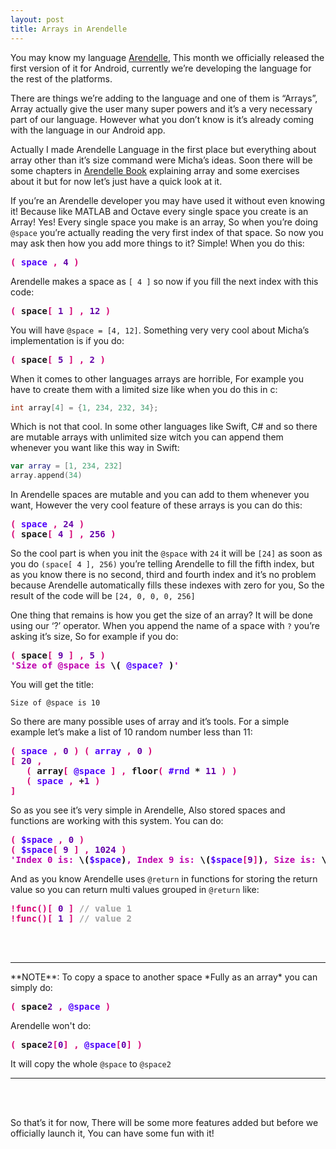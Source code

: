 ```yaml
---
layout: post
title: Arrays in Arendelle
---
```


You may know my language [Arendelle](http://web.arendelle.org), This month we officially released the first version of it for Android, currently we’re developing the language for the rest of the platforms. 

There are things we’re adding to the language and one of them is “Arrays”, Array actually give the user many super powers and it’s a very necessary part of our language. However what you don’t know is it’s already coming with the language in our Android app. 

Actually I made Arendelle Language in the first place but everything about array other than it’s size command were Micha’s ideas. Soon there will be some chapters in [Arendelle Book](http://web.arendelle.org/book/) explaining array and some exercises about it but for now let’s just have a quick look at it.

If you’re an Arendelle developer you may have used it without even knowing it! Because like MATLAB and Octave every single space you create is an Array! Yes! Every single space you make is an array, So when you’re doing `@space` you’re actually reading the very first index of that space. So now you may ask then how you add more things to it? Simple! When you do this:



<!-- CLIFF HIGHLIGHTER 0.05 DEV GENERATED CODE BLOCK-->

<pre style="font-weight:bold; font-family: Menlo, Monaco, 'Courier 10 Pitch', Monospace;">
<span style="color: #D60073;">(</span><span style="color: #4E00FC;">&nbsp;space&nbsp;</span><span style="color: #D60073;">,</span>&nbsp;<span style="color: #6200A8;">4</span>&nbsp;<span style="color: #D60073;">)</span></pre>

<!-- CLIFF HIGHLIGHTER 0.05 DEV GENERATED CODE BLOCK-->



Arendelle makes a space as `[ 4 ]` so now if you fill the next index with this code:

<!-- CLIFF HIGHLIGHTER 0.05 DEV GENERATED CODE BLOCK-->

<pre style="font-weight:bold; font-family: Menlo, Monaco, 'Courier 10 Pitch', Monospace;">
<span style="color: #D60073;">(</span>&nbsp;space<span style="color: #D60073;">[</span>&nbsp;<span style="color: #6200A8;">1</span>&nbsp;<span style="color: #D60073;">]</span>&nbsp;<span style="color: #D60073;">,</span>&nbsp;<span style="color: #6200A8;">12</span>&nbsp;<span style="color: #D60073;">)</span></pre>

<!-- CLIFF HIGHLIGHTER 0.05 DEV GENERATED CODE BLOCK-->

You will have `@space = [4, 12]`. Something very very cool about Micha’s implementation is if you do: 

<!-- CLIFF HIGHLIGHTER 0.05 DEV GENERATED CODE BLOCK-->

<pre style="font-weight:bold; font-family: Menlo, Monaco, 'Courier 10 Pitch', Monospace;">
<span style="color: #D60073;">(</span>&nbsp;space<span style="color: #D60073;">[</span>&nbsp;<span style="color: #6200A8;">5</span>&nbsp;<span style="color: #D60073;">]</span>&nbsp;<span style="color: #D60073;">,</span>&nbsp;<span style="color: #6200A8;">2</span>&nbsp;<span style="color: #D60073;">)</span></pre>

<!-- CLIFF HIGHLIGHTER 0.05 DEV GENERATED CODE BLOCK-->

When it comes to other languages arrays are horrible, For example you have to create them with a limited size like when you do this in c:


```c
int array[4] = {1, 234, 232, 34};
```


Which is not that cool. In some other languages like Swift, C# and so there are mutable arrays with unlimited size witch you can append them whenever you want like this way in Swift:


```Swift
var array = [1, 234, 232]
array.append(34)
```


In Arendelle spaces are mutable and you can add to them whenever you want, However the very cool feature of these arrays is you can do this:

<!-- CLIFF HIGHLIGHTER 0.05 DEV GENERATED CODE BLOCK-->

<pre style="font-weight:bold; font-family: Menlo, Monaco, 'Courier 10 Pitch', Monospace;">
<span style="color: #D60073;">(</span><span style="color: #4E00FC;">&nbsp;space&nbsp;</span><span style="color: #D60073;">,</span>&nbsp;<span style="color: #6200A8;">24</span>&nbsp;<span style="color: #D60073;">)</span><br><span style="color: #D60073;">(</span>&nbsp;space<span style="color: #D60073;">[</span>&nbsp;<span style="color: #6200A8;">4</span>&nbsp;<span style="color: #D60073;">]</span>&nbsp;<span style="color: #D60073;">,</span>&nbsp;<span style="color: #6200A8;">256</span>&nbsp;<span style="color: #D60073;">)</span></pre>

<!-- CLIFF HIGHLIGHTER 0.05 DEV GENERATED CODE BLOCK-->

So the cool part is when you init the `@space` with `24` it will be `[24]` as soon as you do `(space[ 4 ], 256)` you’re telling Arendelle to fill the fifth index, but as you know there is no second, third and fourth index and it’s no problem because Arendelle automatically fills these indexes with zero for you, So the result of the code will be `[24, 0, 0, 0, 256]`

One thing that remains is how you get the size of an array? It will be done using our ‘?’ operator. When you append the name of a space with `?` you’re asking it’s size, So for example if you do:

<!-- CLIFF HIGHLIGHTER 0.05 DEV GENERATED CODE BLOCK-->

<pre style="font-weight:bold; font-family: Menlo, Monaco, 'Courier 10 Pitch', Monospace;">
<span style="color: #D60073;">(</span>&nbsp;space<span style="color: #D60073;">[</span>&nbsp;<span style="color: #6200A8;">9</span>&nbsp;<span style="color: #D60073;">]</span>&nbsp;<span style="color: #D60073;">,</span>&nbsp;<span style="color: #6200A8;">5</span>&nbsp;<span style="color: #D60073;">)</span><br><span style="color: #BD00AD;">'Size of @space is </span><span style="color: #000000;">\(</span>&nbsp;<span style="color: #4E00FC;">@space?</span>&nbsp;<span style="color: #000000;">)</span><span style="color: #BD00AD;">'</span></pre>

<!-- CLIFF HIGHLIGHTER 0.05 DEV GENERATED CODE BLOCK-->

You will get the title:

```
Size of @space is 10
```

So there are many possible uses of array and it’s tools. For a simple example let’s make a list of 10 random number less than 11:

<!-- CLIFF HIGHLIGHTER 0.05 DEV GENERATED CODE BLOCK-->

<pre style="font-weight:bold; font-family: Menlo, Monaco, 'Courier 10 Pitch', Monospace;">
<span style="color: #D60073;">(</span><span style="color: #4E00FC;">&nbsp;space&nbsp;</span><span style="color: #D60073;">,</span>&nbsp;<span style="color: #6200A8;">0</span>&nbsp;<span style="color: #D60073;">)</span>&nbsp;<span style="color: #D60073;">(</span><span style="color: #4E00FC;">&nbsp;array&nbsp;</span><span style="color: #D60073;">,</span>&nbsp;<span style="color: #6200A8;">0</span>&nbsp;<span style="color: #D60073;">)</span><br><span style="color: #D60073;">[</span>&nbsp;<span style="color: #6200A8;">20</span>&nbsp;<span style="color: #D60073;">,</span><br>&nbsp;&nbsp;&nbsp;<span style="color: #D60073;">(</span>&nbsp;array<span style="color: #D60073;">[</span>&nbsp;<span style="color: #4E00FC;">@space</span>&nbsp;<span style="color: #D60073;">]</span>&nbsp;<span style="color: #D60073;">,</span>&nbsp;floor<span style="color: #D60073;">(</span>&nbsp;<span style="color: #4E00FC;">#rnd</span>&nbsp;*&nbsp;<span style="color: #6200A8;">11</span>&nbsp;<span style="color: #D60073;">)</span>&nbsp;<span style="color: #D60073;">)</span><br>&nbsp;&nbsp;&nbsp;<span style="color: #D60073;">(</span><span style="color: #4E00FC;">&nbsp;space&nbsp;</span><span style="color: #D60073;">,</span>&nbsp;+<span style="color: #6200A8;">1</span>&nbsp;<span style="color: #D60073;">)</span><br><span style="color: #D60073;">]</span></pre>

<!-- CLIFF HIGHLIGHTER 0.05 DEV GENERATED CODE BLOCK-->

So as you see it’s very simple in Arendelle, Also stored spaces and functions are working with this system. You can do:

<!-- CLIFF HIGHLIGHTER 0.05 DEV GENERATED CODE BLOCK-->

<pre style="font-weight:bold; font-family: Menlo, Monaco, 'Courier 10 Pitch', Monospace;">
<span style="color: #D60073;">(</span>&nbsp;<span style="color: #4E00FC;">$space</span>&nbsp;<span style="color: #D60073;">,</span>&nbsp;<span style="color: #6200A8;">0</span>&nbsp;<span style="color: #D60073;">)</span><br><span style="color: #D60073;">(</span>&nbsp;<span style="color: #4E00FC;">$space</span><span style="color: #D60073;">[</span>&nbsp;<span style="color: #6200A8;">9</span>&nbsp;<span style="color: #D60073;">]</span>&nbsp;<span style="color: #D60073;">,</span>&nbsp;<span style="color: #6200A8;">1024</span>&nbsp;<span style="color: #D60073;">)</span><br><span style="color: #BD00AD;">'Index 0 is: </span><span style="color: #000000;">\(</span><span style="color: #4E00FC;">$space</span><span style="color: #000000;">)</span><span style="color: #BD00AD;">, Index 9 is: </span><span style="color: #000000;">\(</span><span style="color: #4E00FC;">$space</span><span style="color: #D60073;">[</span><span style="color: #6200A8;">9</span><span style="color: #D60073;">]</span><span style="color: #000000;">)</span><span style="color: #BD00AD;">, Size is: </span><span style="color: #000000;">\(</span><span style="color: #4E00FC;">$space?</span><span style="color: #000000;">)</span><span style="color: #BD00AD;">'</span></pre>

<!-- CLIFF HIGHLIGHTER 0.05 DEV GENERATED CODE BLOCK-->

And as you know Arendelle uses `@return` in functions for storing the return value so you can return multi values grouped in `@return` like:


<!-- CLIFF HIGHLIGHTER 0.05 DEV GENERATED CODE BLOCK-->

<pre style="font-weight:bold; font-family: Menlo, Monaco, 'Courier 10 Pitch', Monospace;">
<span style="color: #D60073;">!func</span><span style="color: #D60073;">(</span><span style="color: #D60073;">)</span><span style="color: #D60073;">[</span>&nbsp;<span style="color: #6200A8;">0</span>&nbsp;<span style="color: #D60073;">]</span>&nbsp;<span style="color: #A0A0A0;">//&nbsp;value&nbsp;1</span><br><span style="color: #D60073;">!func</span><span style="color: #D60073;">(</span><span style="color: #D60073;">)</span><span style="color: #D60073;">[</span>&nbsp;<span style="color: #6200A8;">1</span>&nbsp;<span style="color: #D60073;">]</span>&nbsp;<span style="color: #A0A0A0;">//&nbsp;value&nbsp;2</span><br></pre>

<!-- CLIFF HIGHLIGHTER 0.05 DEV GENERATED CODE BLOCK-->

<br><br>
<hr>
**NOTE**: To copy a space to another space *Fully as an array* you can simply do:

<!-- CLIFF HIGHLIGHTER 0.05 DEV GENERATED CODE BLOCK-->

<pre style="font-weight:bold; font-family: Menlo, Monaco, 'Courier 10 Pitch', Monospace;">
<span style="color: #D60073;">(</span>&nbsp;space<span style="color: #6200A8;">2</span>&nbsp;<span style="color: #D60073;">,</span>&nbsp;<span style="color: #4E00FC;">@space</span>&nbsp;<span style="color: #D60073;">)</span></pre>

<!-- CLIFF HIGHLIGHTER 0.05 DEV GENERATED CODE BLOCK-->


Arendelle won't do:

<!-- CLIFF HIGHLIGHTER 0.05 DEV GENERATED CODE BLOCK-->

<pre style="font-weight:bold; font-family: Menlo, Monaco, 'Courier 10 Pitch', Monospace;">
<span style="color: #D60073;">(</span>&nbsp;space<span style="color: #6200A8;">2</span><span style="color: #D60073;">[</span><span style="color: #6200A8;">0</span><span style="color: #D60073;">]</span>&nbsp;<span style="color: #D60073;">,</span>&nbsp;<span style="color: #4E00FC;">@space</span><span style="color: #D60073;">[</span><span style="color: #6200A8;">0</span><span style="color: #D60073;">]</span>&nbsp;<span style="color: #D60073;">)</span><br></pre>

<!-- CLIFF HIGHLIGHTER 0.05 DEV GENERATED CODE BLOCK-->

It will copy the whole `@space` to `@space2`
<hr><br><br>

So that’s it for now, There will be some more features added but before we officially launch it, You can have some fun with it!

